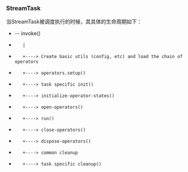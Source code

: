 ### StreamTask

当StreamTask被调度执行的时候，其具体的生命周期如下：
*  -- invoke()
*        |
*        +----> Create basic utils (config, etc) and load the chain of operators
*        +----> operators.setup()
*        +----> task specific init()
*        +----> initialize-operator-states()
*        +----> open-operators()
*        +----> run()
*        +----> close-operators()
*        +----> dispose-operators()
*        +----> common cleanup
*        +----> task specific cleanup()